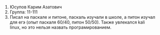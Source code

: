 1. Юсупов Карим Азатович
2. Группа: 11-111
3. Писал на паскале и питоне, паскаль изучали в школе, а питон изучал для егэ (опыт паскаля 60/40, питон 50/50). Также увлекался kali linux, но это нельзя назвать програмированием.
